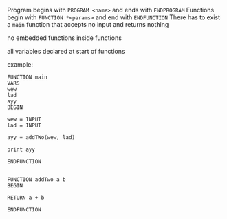 Program begins with `PROGRAM <name>` and ends with `ENDPROGRAM`
Functions begin with `FUNCTION *<params>` and end with `ENDFUNCTION`
There has to exist a `main` function that accepts no input and returns nothing

no embedded functions inside functions

all variables declared at start of functions

example:

```
FUNCTION main
VARS
wew
lad
ayy
BEGIN

wew = INPUT
lad = INPUT

ayy = addTWo(wew, lad)

print ayy

ENDFUNCTION


FUNCTION addTwo a b
BEGIN

RETURN a + b

ENDFUNCTION
```
